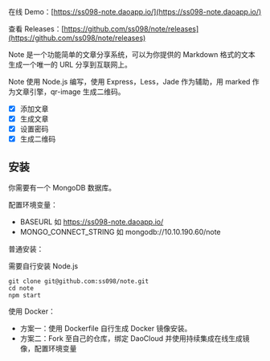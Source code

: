 在线 Demo：[https://ss098-note.daoapp.io/](https://ss098-note.daoapp.io/)

查看 Releases：[https://github.com/ss098/note/releases](https://github.com/ss098/note/releases)

Note 是一个功能简单的文章分享系统，可以为你提供的 Markdown 格式的文本生成一个唯一的 URL 分享到互联网上。

Note 使用 Node.js 编写，使用 Express，Less，Jade 作为辅助，用 marked 作为文章引擎，qr-image 生成二维码。

 - [x] 添加文章
 - [x] 生成文章
 - [x] 设置密码
 - [x] 生成二维码

## 安装

你需要有一个 MongoDB 数据库。

配置环境变量：

 - BASEURL 如 https://ss098-note.daoapp.io/
 - MONGO_CONNECT_STRING 如 mongodb://10.10.190.60/note

普通安装：

需要自行安装 Node.js

    git clone git@github.com:ss098/note.git
    cd note
    npm start

使用 Docker：

 - 方案一：使用 Dockerfile 自行生成 Docker 镜像安装。
 - 方案二：Fork 至自己的仓库，绑定 DaoCloud 并使用持续集成在线生成镜像，配置环境变量